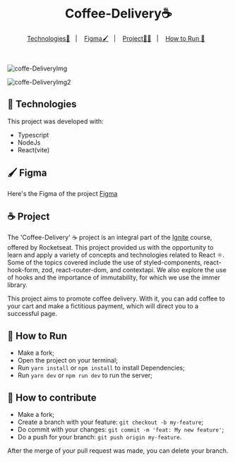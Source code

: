 

<p align = "center" >
  <h1 align="center"> Coffee-Delivery☕</h1>
</p>

<p align="center">
  <a href="#-Technologies">Technologies🚀</a>&nbsp;&nbsp;&nbsp;|&nbsp;&nbsp;&nbsp;
     <a href="#-Figma">Figma🖌️</a>&nbsp;&nbsp;&nbsp;|&nbsp;&nbsp;&nbsp;
  <a href="#-Project">Project🧑‍💻</a>&nbsp;&nbsp;&nbsp;|&nbsp;&nbsp;&nbsp;
    <a href="#-How-to-Run">How to Run 🏃</a>&nbsp;&nbsp;&nbsp;
  
</p>
</br>

![coffe-DeliveryImg](https://github.com/BrunodaSilvaLeite/Coffe-Deliver/assets/72769991/0300f958-2124-42d6-88f8-fa2c651ca662)

![coffe-DeliveryImg2](https://github.com/BrunodaSilvaLeite/Coffe-Deliver/assets/72769991/649efbba-e1e7-45d5-9572-8a28800b6f88)

## 🚀 Technologies

This project was developed with:

- Typescript
- NodeJs
- React(vite)


## 🖌️ Figma 
Here's the Figma of the project [Figma](https://www.figma.com/file/5yT9ZzZmRQRS4yivGGB3pl/Coffee-Delivery-%E2%80%A2-Desafio-React/duplicate?type=design&node-id=2-12&mode=design)


## ☕ Project

The 'Coffee-Delivery' ☕ project is an integral part of the [Ignite](https://app.rocketseat.com.br/ignite/react-js-2022) course, offered by Rocketseat. This project provided us with the opportunity to learn and apply a variety of concepts and technologies related to React ⚛️. Some of the topics covered include the use of styled-components, react-hook-form, zod, react-router-dom, and contextapi. We also explore the use of hooks and the importance of immutability, for which we use the immer library.

This project aims to promote coffee delivery. With it, you can add coffee to your cart and make a fictitious payment, which will direct you to a successful page. 


## 🏃 How to Run

- Make a fork;
- Open the project on your terminal;
- Run `yarn install` or `npm install` to install Dependencies;
- Run `yarn dev` or `npm run dev` to run the server;

## 🤔 How to contribute

- Make a fork;
- Create a branch with your feature: `git checkout -b my-feature`;
- Do commit with your changes: `git commit -m 'feat: My new feature'`;
- Do a push for your branch: `git push origin my-feature`.

After the merge of your pull request was made, you can delete your branch.


